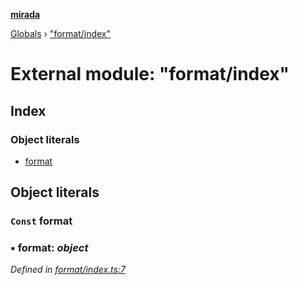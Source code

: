 **[mirada](../README.md)**

[Globals](../README.md) › ["format/index"](_format_index_.md)

# External module: "format/index"

## Index

### Object literals

* [format](_format_index_.md#const-format)

## Object literals

### `Const` format

### ▪ **format**: *object*

*Defined in [format/index.ts:7](https://github.com/cancerberoSgx/mirada/blob/dd33d35/mirada/src/format/index.ts#L7)*